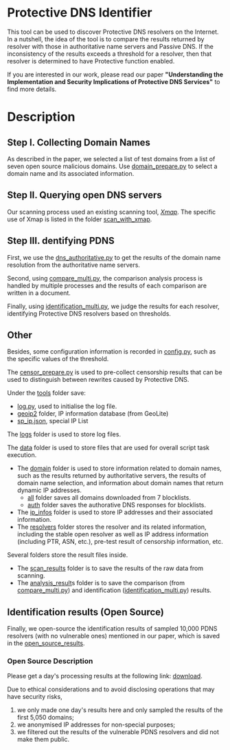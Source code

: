 # Protective DNS Identifier

This tool can be used to discover Protective DNS resolvers on the Internet.
In a nutshell, the idea of the tool is to compare the results returned by resolver with those in authoritative name servers and Passive DNS. If the inconsistency of the results exceeds a threshold for a resolver, then that resolver is determined to have Protective function enabled.

If you are interested in our work, please read our paper **"Understanding the Implementation and Security Implications of Protective DNS Services"** to find more details.


# Description
## Step I. Collecting Domain Names
As described in the paper, we selected a list of test domains from a list of seven open source malicious domains.
Use <ins>domain_prepare.py</ins> to select a domain name and its associated information.



## Step II. Querying open DNS servers
Our scanning process used an existing scanning tool, [*Xmap*](https://github.com/idealeer/xmap).
The specific use of Xmap is listed in the folder <ins>scan_with_xmap</ins>.

## Step III. dentifying PDNS
First, we use the <ins>dns_authoritative.py</ins> to get the results of the domain name resolution from the authoritative name servers.

Second, using <ins>compare_multi.py</ins>, the comparison analysis process is handled by multiple processes and the results of each comparison are written in a document.

Finally, using <ins>identification_multi.py</ins>, we judge the results for each resolver, identifying Protective DNS resolvers based on thresholds.

## Other
Besides, some configuration information is recorded in <ins>config.py</ins>, such as the specific values of the threshold.

The <ins>censor_prepare.py</ins> is used to pre-collect censorship results that can be used to distinguish between rewrites caused by Protective DNS.

Under the <ins>tools</ins> folder save:
- <ins>log.py</ins>, used to initialise the log file.
- <ins>geoip2</ins> folder, IP information database (from GeoLite)
- <ins>sp_ip.json</ins>, special IP List

The <ins>logs</ins> folder is used to store log files.

The <ins>data</ins> folder is used to store files that are used for overall script task execution.
- The <ins>domain</ins> folder is used to store information related to domain names, such as the results returned by authoritative servers, the results of domain name selection, and information about domain names that return dynamic IP addresses.
    - <ins>all</ins> folder saves all domains downloaded from 7 blocklists.
    - <ins>auth</ins> folder saves the authorative DNS responses for blocklists.
- The <ins>ip_infos</ins> folder is used to store IP addresses and their associated information.
- The <ins>resolvers</ins> folder stores the resolver and its related information, including the stable open resolver as well as IP address information (including PTR, ASN, etc.), pre-test result of censorship information, etc.

Several folders store the result files inside.
- The <ins>scan_results</ins> folder is to save the results of the raw data from scanning.
- The <ins>analysis_result</ins>s folder is to save the comparison (from <ins>compare_multi.py</ins>) and identification (<ins>identification_multi.py</ins>) results.

## Identification results (Open Source)
Finally, we open-source the identification results of sampled 10,000 PDNS resolvers (with no vulnerable ones) mentioned in our paper, which is saved in the <ins>open_source_results</ins>.

### Open Source Description
Please get a day's processing results at the following link: [download](https://drive.google.com/drive/folders/1O0uhJGb5uUQ-zQD1fvPHbGI66Y6WuhA2?usp=drive_link).

Due to ethical considerations and to avoid disclosing operations that may have security risks, 
1) we only made one day's results here and only sampled the results of the first 5,050 domains; 
2) we anonymised IP addresses for non-special purposes;
3) we filtered out the results of the vulnerable PDNS resolvers and did not make them public.

